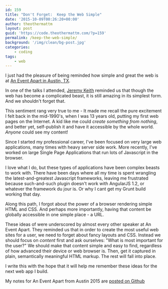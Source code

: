 ```yaml
---
id: 159
title: "Don't Forget:  Keep the Web Simple"
date: '2015-10-09T00:26:20+00:00'
author: theothermattm
layout: post
guid: 'https://code.theothermattm.com/?p=159'
permalink: /keep-the-web-simple/
background: '/img/clean/bg-post.jpg'
categories:
    - coding
tags:
    - web
---
```


I just had the pleasure of being reminded how simple and great the web is at [An Event Apart in Austin, TX](http://aneventapart.com/event/austin-2015).

In one of the talks I attended, [Jeremy Keith](https://adactio.com) reminded us that though the web has become a complicated beast, it is still amazing in its simplest form. And we shouldn't forget that.  

This sentiment rang very true to me - It made me recall the pure excitement I felt back in the mid-1990's, when I was 13 years old, putting my first web pages on the Internet.  A kid like me could *create something from nothing*, and better yet, self-publish it and have it accessible by the whole world. *Anyone* could see my content!

Since I started my professional career, I've been focused on very large web applications, many times with heavy server side work.  More recently, I've worked on large Single Page Applications that run lots of Javascript in the browser.  

I love what I do, but these types of applications have been complex beasts to work with. There have been days where all my time is spent wrangling the latest-and-greatest Javascript frameworks, leaving me frustrated because such-and-such plugin doesn't work with AngularJS 1.2, or whatever the framework du jour is. Or why I cant get my Grunt build working that day.

Along this path, I forgot about the power of a browser rendering simple HTML and CSS.  And perhaps more importantly, having that content be globally accessible in one simple place - a URL.

These ideas of were underscored by almost every other speaker at An Event Apart.  They reminded us that in order to create the most useful web sites for a user, we need to forget about fancy layouts and CSS.  Instead we should focus on *content* first and ask ourselves: "What is most important for the user?"  We should make that content simple and easy to find, regardless of how advanced their device or web browser is.  Then, get it captured in plain, semantically meaningful HTML markup. The rest will fall into place. 

I write this with the hope that it will help me remember these ideas for the next web app I build.

My notes for An Event Apart from Austin 2015 are [posted on Github](https://gist.github.com/theothermattm/dd4dde49afbacd8e313d)